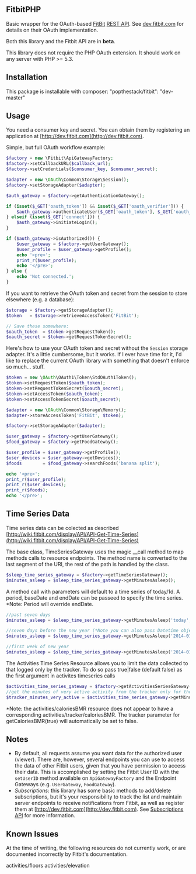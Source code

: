 ## FitbitPHP ##

Basic wrapper for the OAuth-based [FitBit](http://fitbit.com) [REST API](http://dev.fitbit.com). See [dev.fitbit.com](http://dev.fitbit.com) for details on their OAuth implementation.

Both this library and the Fitbit API are in **beta**.

This library does not require the PHP OAuth extension. It should work on any server with PHP >= 5.3.

## Installation ##
This package is installable with composer:
    "popthestack/fitbit": "dev-master"

## Usage ##

You need a consumer key and secret. You can obtain them by registering an application at [http://dev.fitbit.com](http://dev.fitbit.com).

Simple, but full OAuth workflow example:

```php
$factory = new \Fitbit\ApiGatewayFactory;
$factory->setCallbackURL($callback_url);
$factory->setCredentials($consumer_key, $consumer_secret);

$adapter = new \OAuth\Common\Storage\Session();
$factory->setStorageAdapter($adapter);

$auth_gateway = $factory->getAuthenticationGateway();

if (isset($_GET['oauth_token']) && isset($_GET['oauth_verifier'])) {
    $auth_gateway->authenticateUser($_GET['oauth_token'], $_GET['oauth_verifier']);
} elseif (isset($_GET['connect'])) {
    $auth_gateway->initiateLogin();
}

if ($auth_gateway->isAuthorized()) {
    $user_gateway = $factory->getUserGateway();
    $user_profile = $user_gateway->getProfile();
    echo '<pre>';
    print_r($user_profile);
    echo '</pre>';
} else {
    echo 'Not connected.';
}
```

If you want to retrieve the OAuth token and secret from the session to store elsewhere (e.g. a database):

```php
$storage = $factory->getStorageAdapter();
$token   = $storage->retrieveAccessToken('FitBit');

// Save these somewhere:
$oauth_token  = $token->getRequestToken();
$oauth_secret = $token->getRequestTokenSecret();
```

Here's how to use your OAuth token and secret without the `Session` storage adapter.
It's a little cumbersome, but it works. If I ever have time for it, I'd like to
replace the current OAuth library with something that doesn't enforce so much... stuff.

```php
$token = new \OAuth\OAuth1\Token\StdOAuth1Token();
$token->setRequestToken($oauth_token);
$token->setRequestTokenSecret($oauth_secret);
$token->setAccessToken($oauth_token);
$token->setAccessTokenSecret($oauth_secret);

$adapter = new \OAuth\Common\Storage\Memory();
$adapter->storeAccessToken('FitBit', $token);

$factory->setStorageAdapter($adapter);

$user_gateway = $factory->getUserGateway();
$food_gateway = $factory->getFoodGateway();

$user_profile = $user_gateway->getProfile();
$user_devices = $user_gateway->getDevices();
$foods        = $food_gateway->searchFoods('banana split');

echo '<pre>';
print_r($user_profile);
print_r($user_devices);
print_r($foods);
echo '</pre>';
```

## Time Series Data ##

Time series data can be colected as described [http://wiki.fitbit.com/display/API/API-Get-Time-Series](http://wiki.fitbit.com/display/API/API-Get-Time-Series)

The base class, TimeSeriesGateway uses the magic __call method to map methods calls to resource endpoints. The method name is converted to the last segment of the URI, the rest of the path is handled by the class.

```php
$sleep_time_series_gateway = $factory->getTimeSeriesGateway();
$minutes_asleep = $sleep_time_series_gateway->getMinutesAsleep();
```

A method call with parameters will default to a time series of today/1d. A period, baseDate and endDate can be passeed to specify the time series. *Note: Period will override endDate.

```php
//past seven days
$minutes_asleep = $sleep_time_series_gateway->getMinutesAsleep('today','7d');

//seven days before the new year (*Note you can also pass Datetime objects for baseDate and endDate)
$minutes_asleep = $sleep_time_series_gateway->getMinutesAsleep('2014-01-01','7d'); 

//first week of new year
$minutes_asleep = $sleep_time_series_gateway->getMinutesAsleep('2014-01-01', null, '2014-01-07'); 
```

The Activities Time Series Resource allows you to limit the data collected to that logged only by the tracker. To do so pass true|false (default false) as the first argument in activites timeseries calls

```php
$activities_time_series_gateway = $factory->getActivitiesSeriesGateway();
//get the minutes of very active activity from the tracker only for the previous 7 days
$tracker_minutes_very_active = $activities_time_series_gateway->getMinutesVeryActive(true, 'today', '7d');
```
*Note: the activities/caloriesBMR resource does not appear to have a corresponding activities/tracker/caloriesBMR. The tracker parameter for getCaloriesBMR(true) will automatically be set to false. 


## Notes ##

 * By default, all requests assume you want data for the authorized user (viewer). There are, however, several endpoints you can use to access the data of other Fitbit users, given that you have permission to access their data. This is accomplished by setting the Fitbit User ID with the `setUserID` method available on `ApiGatewayFactory` and the Endpoint Gateways (e.g. `UserGateway`, `FoodGateway`).
 * *Subscriptions*: this library has some basic methods to add/delete subscriptions, but it's your responsibility to track the list and maintain server endpoints to receive notifications from Fitbit, as well as register them at [http://dev.fitbit.com](http://dev.fitbit.com). See [Subscriptions API](https://wiki.fitbit.com/display/API/Fitbit+Subscriptions+API) for more information.

 ## Known Issues ##

At the time of writing, the following resources do not currently work, or are documented incorrectly by Fitbit's documentation.

activities/floors
activities/elevation
